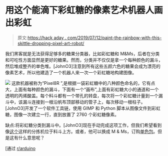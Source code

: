 # 用这个能滴下彩虹糖的像素艺术机器人画出彩虹

> 原文:[https://hack aday . com/2019/07/12/paint-the-rainbow-with-this-skittle-dropping-pixel-art-robot/](https://hackaday.com/2019/07/12/paint-the-rainbow-with-this-skittle-dropping-pixel-art-robot/)

我们黑客就是无法获得足够多的糖果分类器，比如彩虹糖和 M&Ms，后者在分类和可吃性方面显然是更好的糖果。然而，分类并不仅仅是拿一个每种颜色的漏斗，然后堆成整齐的单色堆。[JohnO3]注意到所有这些五颜六色的糖果会成为漂亮的像素艺术，所以他建造了一个机器人来一次一个彩虹糖地构建图像。

[![](../Images/abeb8671f08919c94e7ab1ac9dc4ecb0.png)](https://hackaday.com/wp-content/uploads/2019/07/FERVW2QJXUO8I2B.ANIMATED.LARGE_.gif) 这款机器被称为“Pixel8R ”,是根据一袋彩虹糖中的八种颜色命名的，它有点大，上面有每种颜色的漏斗，下面有一个“画布”,上面有彩虹糖大小的通道和一个透明的丙烯酸盖。每个料斗都有一个带孔的转盘，每次将一个彩虹糖计量到一个漏斗中，该漏斗连接到一根沿帆布顶部移动的管子上，每次移动一根柱子。[JohnO3]开发了一个软件工具链，使用 GIMP 和 Python 脚本从图像文件到彩虹糖，图像一次建立一行，直到放置了 2760 个彩虹糖像素。

缺点:将彩虹糖分类到漏斗中。[JohnO3]现在手动完成这项工作，但我们希望看到像[这个](https://hackaday.com/2015/09/08/only-eat-red-skittles-weve-got-you-covered/)这样的分拣机位于料斗上方。或者，他可以换成 M & Ms，订购[单色包](https://www.mms.com/en-us/shop/single-color)。但是这有什么意思呢？

[通过 [r/arduino](https://www.reddit.com/r/arduino/comments/cazo9x/a_machine_that_creates_images_using_skittles_as)